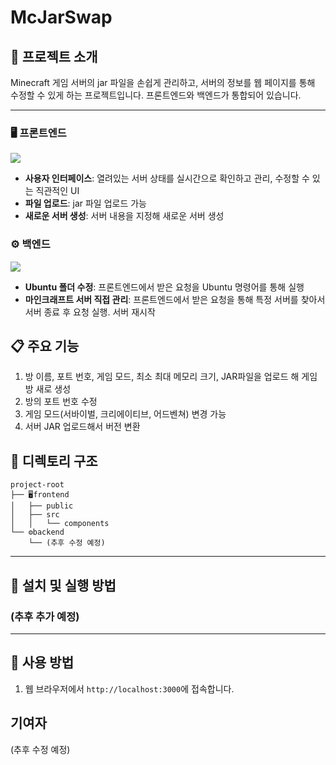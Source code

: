 # McJarSwap

## 🚀 프로젝트 소개
Minecraft 게임 서버의 jar 파일을 손쉽게 관리하고, 서버의 정보를 웹 페이지를 통해 수정할 수 있게 하는 프로젝트입니다. 프론트엔드와 백엔드가 통합되어 있습니다.

---

### 🖥️ 프론트엔드 
<img src="https://skillicons.dev/icons?i=js,css,react"><br>
- **사용자 인터페이스**: 열려있는 서버 상태를 실시간으로 확인하고 관리, 수정할 수 있는 직관적인 UI
- **파일 업로드**: jar 파일 업로드 가능
- **새로운 서버 생성**: 서버 내용을 지정해 새로운 서버 생성

### ⚙️ 백엔드
<img src="https://skillicons.dev/icons?i=java,spring"><br>
- **Ubuntu 폴더 수정**: 프론트엔드에서 받은 요청을 Ubuntu 명령어를 통해 실행
- **마인크래프트 서버 직접 관리**: 프론트엔드에서 받은 요청을 통해 특정 서버를 찾아서 서버 종료 후 요청 실행. 서버 재시작

## 📋 주요 기능
1. 방 이름, 포트 번호, 게임 모드, 최소 최대 메모리 크기, JAR파일을 업로드 해 게임 방 새로 생성
2. 방의 포트 번호 수정
3. 게임 모드(서바이벌, 크리에이티브, 어드벤쳐) 변경 가능
4. 서버 JAR 업로드해서 버전 변환

## 📂 디렉토리 구조
```
project-root
├── 🖥️frontend
│   ├── public
│   ├── src
│   │   └── components
└── ⚙️backend
    └── (추후 수정 예정)
```

---

## 🚀 설치 및 실행 방법

### (추후 추가 예정)

---

## 📖 사용 방법

1. 웹 브라우저에서 `http://localhost:3000`에 접속합니다.

## 기여자
(추후 수정 예정)